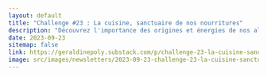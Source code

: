 ```yaml
---
layout: default
title: "Challenge #23 : La cuisine, sanctuaire de nos nourritures"
description: "Découvrez l'importance des origines et énergies de nos aliments et plongez dans l'histoire de la cuisine, du choix des légumes à l'évolution des designs de cuisine au fil des décennies. Apprenez comment l'environnement et l'ambiance de votre cuisine peuvent influencer votre bien-être et vos choix alimentaires. Conseils d'hygiène, de Feng Shui et astuces pour optimiser votre espace : tout y est pour vous inspirer à créer une cuisine qui vous ressemble et favorise la santé."
date: 2023-09-23
sitemap: false
link: https://geraldinepoly.substack.com/p/challenge-23-la-cuisine-sanctuaire
image: src/images/newsletters/2023-09-23-challenge-23-la-cuisine-sanctuaire-de-nos-nourritures.jpg
---
```


